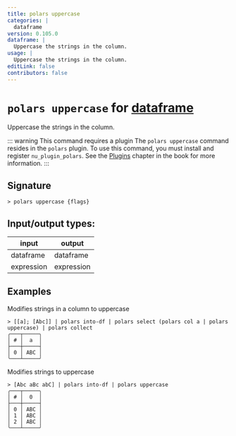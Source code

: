 ```yaml
---
title: polars uppercase
categories: |
  dataframe
version: 0.105.0
dataframe: |
  Uppercase the strings in the column.
usage: |
  Uppercase the strings in the column.
editLink: false
contributors: false
---
```

<!-- This file is automatically generated. Please edit the command in https://github.com/nushell/nushell instead. -->

# `polars uppercase` for [dataframe](/commands/categories/dataframe.md)

<div class='command-title'>Uppercase the strings in the column.</div>

::: warning This command requires a plugin
The `polars uppercase` command resides in the `polars` plugin.
To use this command, you must install and register `nu_plugin_polars`.
See the [Plugins](/book/plugins.html) chapter in the book for more information.
:::


## Signature

```> polars uppercase {flags} ```


## Input/output types:

| input      | output     |
| ---------- | ---------- |
| dataframe  | dataframe  |
| expression | expression |
## Examples

Modifies strings in a column to uppercase
```nu
> [[a]; [Abc]] | polars into-df | polars select (polars col a | polars uppercase) | polars collect
╭───┬─────╮
│ # │  a  │
├───┼─────┤
│ 0 │ ABC │
╰───┴─────╯

```

Modifies strings to uppercase
```nu
> [Abc aBc abC] | polars into-df | polars uppercase
╭───┬─────╮
│ # │  0  │
├───┼─────┤
│ 0 │ ABC │
│ 1 │ ABC │
│ 2 │ ABC │
╰───┴─────╯

```
